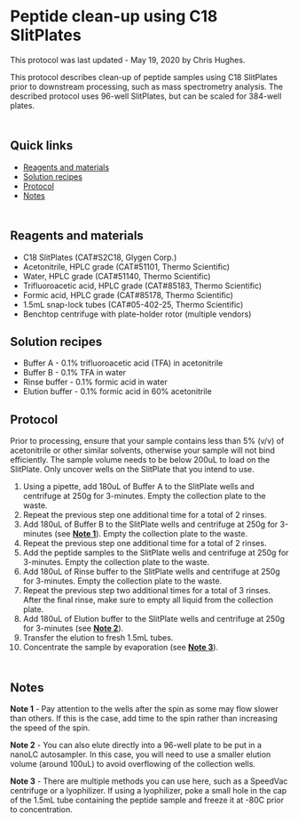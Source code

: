 # Peptide clean-up using C18 SlitPlates <!-- omit in toc -->

This protocol was last updated - May 19, 2020 by Chris Hughes.

This protocol describes clean-up of peptide samples using C18 SlitPlates prior to downstream processing, such as mass spectrometry analysis. The described protocol uses 96-well SlitPlates, but can be scaled for 384-well plates.

<hr style="height:6pt; visibility:hidden;" />

## Quick links <!-- omit in toc -->

- [Reagents and materials](#reagents-and-materials)
- [Solution recipes](#solution-recipes)
- [Protocol](#protocol)
- [Notes](#notes)

<hr style="height:6pt; visibility:hidden;" />

<span id="reagents-and-materials"></span>

## Reagents and materials

- C18 SlitPlates (CAT#S2C18, Glygen Corp.)
- Acetonitrile, HPLC grade (CAT#51101, Thermo Scientific)
- Water, HPLC grade (CAT#51140, Thermo Scientific)
- Trifluoroacetic acid, HPLC grade (CAT#85183, Thermo Scientific)
- Formic acid, HPLC grade (CAT#85178, Thermo Scientific)
- 1.5mL snap-lock tubes (CAT#05-402-25, Thermo Scientific)
- Benchtop centrifuge with plate-holder rotor (multiple vendors)

<span id="solution-recipes"></span>

## Solution recipes

- Buffer A - 0.1% trifluoroacetic acid (TFA) in acetonitrile
- Buffer B - 0.1% TFA in water
- Rinse buffer - 0.1% formic acid in water
- Elution buffer - 0.1% formic acid in 60% acetonitrile

<span id="protocol"></span>

## Protocol

Prior to processing, ensure that your sample contains less than 5% (v/v) of acetonitrile or other similar solvents, otherwise your sample will not bind efficiently. The sample volume needs to be below 200uL to load on the SlitPlate. Only uncover wells on the SlitPlate that you intend to use.

1. Using a pipette, add 180uL of Buffer A to the SlitPlate wells and centrifuge at 250g for 3-minutes. Empty the collection plate to the waste.
2. Repeat the previous step one additional time for a total of 2 rinses.
3. Add 180uL of Buffer B to the SlitPlate wells and centrifuge at 250g for 3-minutes (see [**Note 1**](#note1)). Empty the collection plate to the waste.
4. Repeat the previous step one additional time for a total of 2 rinses.
5. Add the peptide samples to the SlitPlate wells and centrifuge at 250g for 3-minutes. Empty the collection plate to the waste.
6. Add 180uL of Rinse buffer to the SlitPlate wells and centrifuge at 250g for 3-minutes. Empty the collection plate to the waste.
7. Repeat the previous step two additional times for a total of 3 rinses. After the final rinse, make sure to empty all liquid from the collection plate.
8. Add 180uL of Elution buffer to the SlitPlate wells and centrifuge at 250g for 3-minutes (see [**Note 2**](#note2)).
9. Transfer the elution to fresh 1.5mL tubes.
10. Concentrate the sample by evaporation (see [**Note 3**](#note3)).

<hr style="height:6pt; visibility:hidden;" />

<span id="notes"></span>

## Notes

<span id="note1"></span>

**Note 1** - Pay attention to the wells after the spin as some may flow slower than others. If this is the case, add time to the spin rather than increasing the speed of the spin.

<span id="note2"></span>

**Note 2** - You can also elute directly into a 96-well plate to be put in a nanoLC autosampler. In this case, you will need to use a smaller elution volume (around 100uL) to avoid overflowing of the collection wells.

<span id="note3"></span>

**Note 3** - There are multiple methods you can use here, such as a SpeedVac centrifuge or a lyophilizer. If using a lyophilizer, poke a small hole in the cap of the 1.5mL tube containing the peptide sample and freeze it at -80C prior to concentration.
